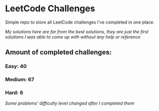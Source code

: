 
# LeetCode Challenges

Simple repo to store all LeetCode challenges I've completed in one place.

<i>My solutions here are far from the best solutions, they are just the first solutions I was able to come up with without any help or reference</i>

## Amount of completed challenges:

### Easy: 40

### Medium: 67

### Hard: 6

<i>Some problems' difficulty level changed after I completed them</i>
